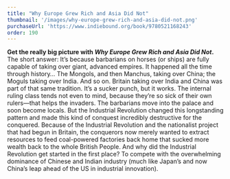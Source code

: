 ```yaml
---
title: "Why Europe Grew Rich and Asia Did Not"
thumbnail: '/images/why-europe-grew-rich-and-asia-did-not.png'
purchaseUrl: 'https://www.indiebound.org/book/9780521168243'
order: 190
---
```


**Get the really big picture with *Why Europe Grew Rich and Asia Did Not*.** The short answer: It’s because barbarians on horses (or ships) are fully capable of taking over giant, advanced empires. It happened all the time through history… The Mongols, and then Manchus, taking over China; the Moguls taking over India. And so on. Britain taking over India and China was part of that same tradition. It’s a sucker punch, but it works. The internal ruling class tends not even to mind, because they’re so sick of their own rulers—that helps the invaders. The barbarians move into the palace and soon become locals. But the Industrial Revolution changed this longstanding pattern and made this kind of conquest incredibly destructive for the conquered. Because of the Industrial Revolution and the nationalist project that had begun in Britain, the conquerors now merely wanted to extract resources to feed coal-powered factories back home that sucked more wealth back to the whole British People. And why did the Industrial Revolution get started in the first place? To compete with the overwhelming dominance of Chinese and Indian industry (much like Japan’s and now China’s leap ahead of the US in industrial innovation).
